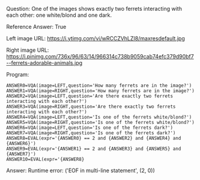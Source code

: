 Question: One of the images shows exactly two ferrets interacting with each other: one white/blond and one dark.

Reference Answer: True

Left image URL: https://i.ytimg.com/vi/wRCCZVhLZI8/maxresdefault.jpg

Right image URL: https://i.pinimg.com/736x/96/63/14/966314c738b9059cab74efc379d90bf7--ferrets-adorable-animals.jpg

Program:

```
ANSWER0=VQA(image=LEFT,question='How many ferrets are in the image?')
ANSWER1=VQA(image=RIGHT,question='How many ferrets are in the image?')
ANSWER2=VQA(image=LEFT,question='Are there exactly two ferrets interacting with each other?')
ANSWER3=VQA(image=RIGHT,question='Are there exactly two ferrets interacting with each other?')
ANSWER4=VQA(image=LEFT,question='Is one of the ferrets white/blond?')
ANSWER5=VQA(image=RIGHT,question='Is one of the ferrets white/blond?')
ANSWER6=VQA(image=LEFT,question='Is one of the ferrets dark?')
ANSWER7=VQA(image=RIGHT,question='Is one of the ferrets dark?')
ANSWER8=EVAL(expr='{ANSWER0} == 2 and {ANSWER2} and {ANSWER4} and {ANSWER6}')
ANSWER9=EVAL(expr='{ANSWER1} == 2 and {ANSWER3} and {ANSWER5} and {ANSWER7}')
ANSWER10=EVAL(expr='{ANSWER8}
```
Answer: Runtime error: ('EOF in multi-line statement', (2, 0))

